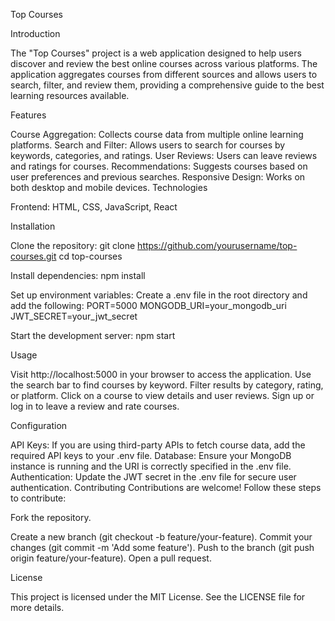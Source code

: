 Top Courses


Introduction

The "Top Courses" project is a web application designed to help users discover and review the best online courses across various platforms. 
The application aggregates courses from different sources and allows users to search, filter, and review them, providing a comprehensive guide to the best learning resources available.

Features

Course Aggregation: Collects course data from multiple online learning platforms.
Search and Filter: Allows users to search for courses by keywords, categories, and ratings.
User Reviews: Users can leave reviews and ratings for courses.
Recommendations: Suggests courses based on user preferences and previous searches.
Responsive Design: Works on both desktop and mobile devices.
Technologies

Frontend: HTML, CSS, JavaScript, React

Installation

Clone the repository:
git clone https://github.com/yourusername/top-courses.git
cd top-courses

Install dependencies:
npm install

Set up environment variables:
Create a .env file in the root directory and add the following:
PORT=5000
MONGODB_URI=your_mongodb_uri
JWT_SECRET=your_jwt_secret

Start the development server:
npm start

Usage

Visit http://localhost:5000 in your browser to access the application.
Use the search bar to find courses by keyword.
Filter results by category, rating, or platform.
Click on a course to view details and user reviews.
Sign up or log in to leave a review and rate courses.

Configuration

API Keys: If you are using third-party APIs to fetch course data, add the required API keys to your .env file.
Database: Ensure your MongoDB instance is running and the URI is correctly specified in the .env file.
Authentication: Update the JWT secret in the .env file for secure user authentication.
Contributing
Contributions are welcome! Follow these steps to contribute:

Fork the repository.

Create a new branch (git checkout -b feature/your-feature).
Commit your changes (git commit -m 'Add some feature').
Push to the branch (git push origin feature/your-feature).
Open a pull request.

License

This project is licensed under the MIT License. See the LICENSE file for more details.


